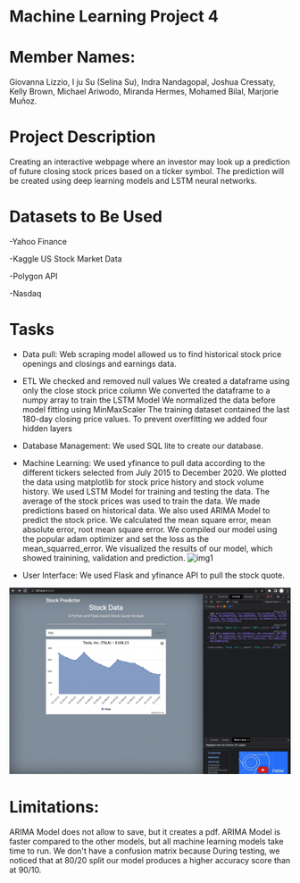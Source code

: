 # Machine Learning Project 4
# Member Names:

Giovanna Lizzio,
I ju Su (Selina Su),
Indra Nandagopal,
Joshua Cressaty,
Kelly Brown,
Michael Ariwodo,
Miranda Hermes,
Mohamed Bilal,
Marjorie Muñoz.

# Project Description

Creating an interactive webpage where an investor may look up a prediction of future closing stock prices based on a ticker symbol. The prediction will be created using deep learning models and LSTM neural networks.

# Datasets to Be Used
-Yahoo Finance

-Kaggle US Stock Market Data 

-Polygon API

-Nasdaq

# Tasks
- Data pull:
Web scraping model allowed us to find historical stock price openings and closings and earnings data.
- ETL
We checked and removed null values
We created a dataframe using only the close stock price column
We converted the dataframe to a numpy array to train the LSTM Model
We normalized the data before model fitting using MinMaxScaler
The training dataset contained the last 180-day closing price values. 
To prevent overfitting we added four hidden layers
- Database Management: 
We used SQL lite to create our database.
- Machine Learning:
We used yfinance to pull data according to the different tickers selected from July 2015 to December 2020.
We plotted the data using matplotlib for stock price history and stock volume history. 
We used LSTM Model for training and testing the data. The average of the stock prices was used to train the data. 
We made predictions based on historical data.
We also used ARIMA Model to predict the stock price. We calculated the mean square error, mean absolute error, root mean square error. 
We compiled our model using the popular adam optimizer and set the loss as the mean_squarred_error. 
We visualized the results of our model, which showed trainining, validation and prediction. 
![img1]()

- User Interface:
We used Flask and yfinance API to pull the stock quote. 

![Screen Shot 2022-11-21 at 4.01.31](/Flask_Stock_Dashboard/image/Screen%20Shot%202022-11-21%20at%204.01.31%20PM.png)



# Limitations: 
ARIMA Model does not allow to save, but it creates a pdf.
ARIMA Model is faster compared to the other models, but all machine learning models take time to run. We don't have a confusion matrix because 
During testing, we noticed that at 80/20 split our model produces a higher accuracy score than at 90/10. 






